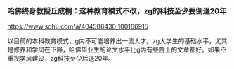 ### 哈佛终身教授丘成桐：这种教育模式不改，zg的科技至少要倒退20年
https://www.sohu.com/a/404506430_100166915

以目前的本科教育模式，g内不可能培养出一流人才。zg大学生的基础水平，尤其是修养和学风在下降，哈佛毕业生的论文水平比g内有些院士的文章都好。如果不重视学风建设，zg科技至少后退20年。
